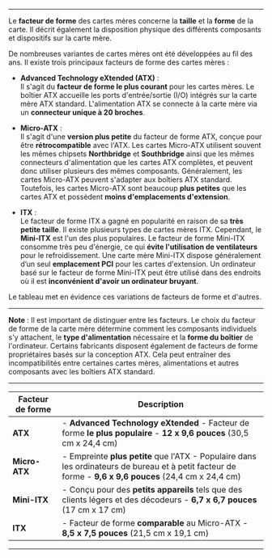 
-----


Le **facteur de forme** des cartes mères concerne la **taille** et la **forme** de la carte. Il décrit également la disposition physique des différents composants et dispositifs sur la carte mère.

De nombreuses variantes de cartes mères ont été développées au fil des ans. Il existe trois principaux facteurs de forme des cartes mères :

- **Advanced Technology eXtended (ATX)** :  
    Il s'agit du **facteur de forme le plus courant** pour les cartes mères. Le boîtier ATX accueille les ports d'entrée/sortie (I/O) intégrés sur la carte mère ATX standard. L'alimentation ATX se connecte à la carte mère via un **connecteur unique à 20 broches**.
    
- **Micro-ATX** :  
    Il s'agit d'une **version plus petite** du facteur de forme ATX, conçue pour être **rétrocompatible** avec l'ATX. Les cartes Micro-ATX utilisent souvent les mêmes chipsets **Northbridge** et **Southbridge** ainsi que les mêmes connecteurs d'alimentation que les cartes ATX complètes, et peuvent donc utiliser plusieurs des mêmes composants. Généralement, les cartes Micro-ATX peuvent s'adapter aux boîtiers ATX standard. Toutefois, les cartes Micro-ATX sont beaucoup **plus petites** que les cartes ATX et possèdent **moins d'emplacements d'extension**.
    
- **ITX** :  
    Le facteur de forme ITX a gagné en popularité en raison de sa **très petite taille**. Il existe plusieurs types de cartes mères ITX. Cependant, le **Mini-ITX** est l'un des plus populaires. Le facteur de forme Mini-ITX consomme très peu d'énergie, ce qui **évite l'utilisation de ventilateurs** pour le refroidissement. Une carte mère Mini-ITX dispose généralement d’un seul **emplacement PCI** pour les cartes d'extension. Un ordinateur basé sur le facteur de forme Mini-ITX peut être utilisé dans des endroits où il est **inconvénient d'avoir un ordinateur bruyant**.
    

Le tableau met en évidence ces variations de facteurs de forme et d'autres.

---

**Note** : Il est important de distinguer entre les facteurs. Le choix du facteur de forme de la carte mère détermine comment les composants individuels s'y attachent, le **type d'alimentation** nécessaire et la **forme du boîtier** de l'ordinateur. Certains fabricants disposent également de facteurs de forme propriétaires basés sur la conception ATX. Cela peut entraîner des incompatibilités entre certaines cartes mères, alimentations et autres composants avec les boîtiers ATX standard.



-----

| **Facteur de forme** | **Description**                                                                                                                                         |
| -------------------- | ------------------------------------------------------------------------------------------------------------------------------------------------------- |
| **ATX**              | - **Advanced Technology eXtended** - Facteur de forme **le plus populaire** - **12 x 9,6 pouces** (30,5 cm x 24,4 cm)                                   |
| **Micro-ATX**        | - Empreinte **plus petite** que l'ATX - Populaire dans les ordinateurs de bureau et à petit facteur de forme - **9,6 x 9,6 pouces** (24,4 cm x 24,4 cm) |
| **Mini-ITX**         | - Conçu pour des **petits appareils** tels que des clients légers et des décodeurs - **6,7 x 6,7 pouces** (17 cm x 17 cm)                               |
| **ITX**              | - Facteur de forme **comparable** au Micro-ATX - **8,5 x 7,5 pouces** (21,5 cm x 19,1 cm)                                                               |

---
